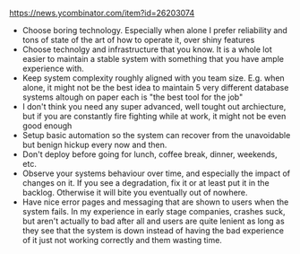 https://news.ycombinator.com/item?id=26203074  

- Choose boring technology. Especially when alone I prefer reliability and tons of state of the art of how to operate it, over shiny features  
- Choose technolgy and infrastructure that you know. It is a whole lot easier to maintain a stable system with something that you have ample experience with.  
- Keep system complexity roughly aligned with you team size. E.g. when alone, it might not be the best idea to maintain 5 very different database systems altough on paper each is "the best tool for the job"  
- I don't think you need any super advanced, well tought out archiecture, but if you are constantly fire fighting while at work, it might not be even good enough  
- Setup basic automation so the system can recover from the unavoidable but benign hickup every now and then.  
- Don't deploy before going for lunch, coffee break, dinner, weekends, etc.  
- Observe your systems behaviour over time, and especially the impact of changes on it. If you see a degradation, fix it or at least put it in the backlog. Otherwise it will bite you eventually out of nowhere.  
- Have nice error pages and messaging that are shown to users when the system fails. In my experience in early stage companies, crashes suck, but aren't actually to bad after all and users are quite lenient as long as they see that the system is down instead of having the bad experience of it just not working correctly and them wasting time.  

